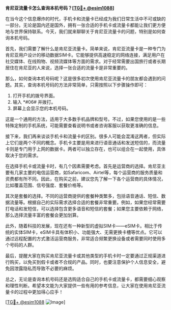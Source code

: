 **肯尼亚流量卡怎么查询本机号码？[[TG💪+ @esim1088](https://t.me/s/esim1088)]**

在当今这个信息爆炸的时代，手机卡和流量卡已经成为我们日常生活中不可或缺的一部分。无论是国内还是国外，拥有一张合适的手机卡或流量卡都能让我们更方便地与世界保持联系。今天，我们就来聊聊关于肯尼亚流量卡的问题，特别是如何查询本机号码。

首先，我们需要了解什么是肯尼亚流量卡。简单来说，肯尼亚流量卡是一种专门为肯尼亚用户设计的移动数据SIM卡。它能够提供高速稳定的网络连接，满足用户在社交媒体、在线购物、视频流媒体等方面的需求。对于经常需要出国旅行或者长期居住在肯尼亚的人来说，选择一张合适的流量卡是非常重要的。

那么，如何查询本机号码呢？这是很多初次使用肯尼亚流量卡的朋友都会遇到的问题。其实，查询本机号码的方法非常简单，只需按照以下步骤操作即可：

1. 打开手机的拨号界面。
2. 输入 *#06# 并拨打。
3. 屏幕上会显示您的本机号码。

这是一个通用的方法，适用于大多数手机品牌和型号。不过，如果您使用的是一些特殊定制的手机系统，可能需要查看说明书或者咨询客服以获取更准确的信息。

接下来，我们再来谈谈手机卡和流量卡的区别。很多人可能会混淆这两者，但实际上它们是两个不同的概念。手机卡主要是用来进行语音通话和发送短信的，而流量卡则是专门用于上网的数据卡。两者可以独立存在，也可以组合在一起使用，具体取决于您的需求。

在选择手机卡或流量卡时，有几个因素需要考虑。首先是运营商的选择。肯尼亚主要有几家主要的电信运营商，如Safaricom、Airtel等，每个运营商的服务质量和资费都有所不同。因此，在购买之前，建议您先了解一下各个运营商的具体情况，比如覆盖范围、信号强度、套餐价格等。

其次是套餐的选择。不同的运营商提供的套餐种类繁多，包括语音通话、短信、数据流量等。根据自己的实际需求选择合适的套餐非常重要。例如，如果您经常需要打电话和发短信，可以选择包含更多语音和短信的套餐；如果您主要依赖于网络，那么选择流量丰富的套餐会更加划算。

此外，随着科技的发展，现在还有一种新型的虚拟SIM卡——eSIM卡。相比于传统的实体SIM卡，eSIM卡具有体积小、功能强大、无需更换卡槽等优点。它可以通过远程配置的方式激活运营商服务，非常适合频繁更换设备或者需要同时使用多个号码的人群。

最后，提醒大家在购买肯尼亚流量卡或其他类型的手机卡时一定要通过正规渠道进行购买，以免买到假卡或者不合规的产品。同时，也要注意保护个人信息安全，避免因泄露隐私而导致不必要的麻烦。

总之，无论是查询本机号码还是选购适合自己的手机卡或流量卡，都需要细心观察和理性判断。希望本文能为大家提供一些有用的参考信息，让大家在使用肯尼亚流量卡的过程中更加得心应手！

[[TG💪+ @esim1088](https://t.me/s/esim1088) ![Image](https://i.postimg.cc/4NQfJmqS/Snipaste-2025-05-13-00-14-12.png)]